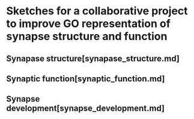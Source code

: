 # Sketches for a collaborative project to improve GO representation of synapse structure and function

## Synapase structure[synapase_structure.md]

## Synaptic function[synaptic_function.md]

## Synapse development[synapse_development.md]
